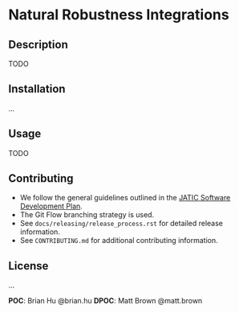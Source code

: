 # Natural Robustness Integrations

## Description
TODO

## Installation
...

## Usage
TODO

## Contributing

- We follow the general guidelines outlined in the
[JATIC Software Development Plan](https://gitlab.jatic.net/jatic/docs/sdp/-/blob/main/Branch,%20Merge,%20Release%20Strategy.md).
- The Git Flow branching strategy is used.
- See `docs/releasing/release_process.rst` for detailed release information.
- See `CONTRIBUTING.md` for additional contributing information.

## License
...

**POC**: Brian Hu @brian.hu
**DPOC**: Matt Brown @matt.brown
